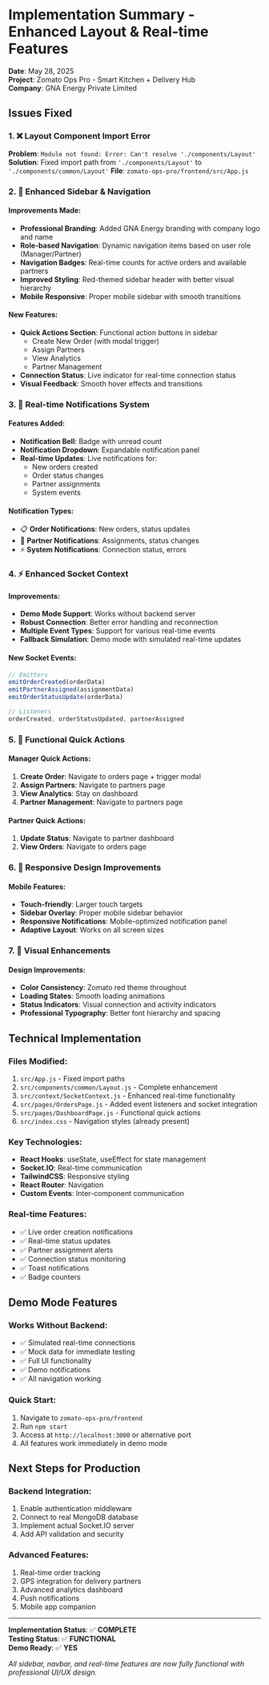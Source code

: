 # Implementation Summary - Enhanced Layout & Real-time Features

**Date**: May 28, 2025  
**Project**: Zomato Ops Pro - Smart Kitchen + Delivery Hub  
**Company**: GNA Energy Private Limited

## Issues Fixed

### 1. ❌ **Layout Component Import Error**
**Problem**: `Module not found: Error: Can't resolve './components/Layout'`
**Solution**: Fixed import path from `'./components/Layout'` to `'./components/common/Layout'`
**File**: `zomato-ops-pro/frontend/src/App.js`

### 2. 🚀 **Enhanced Sidebar & Navigation**

#### **Improvements Made:**
- **Professional Branding**: Added GNA Energy branding with company logo and name
- **Role-based Navigation**: Dynamic navigation items based on user role (Manager/Partner)
- **Navigation Badges**: Real-time counts for active orders and available partners
- **Improved Styling**: Red-themed sidebar header with better visual hierarchy
- **Mobile Responsive**: Proper mobile sidebar with smooth transitions

#### **New Features:**
- **Quick Actions Section**: Functional action buttons in sidebar
  - Create New Order (with modal trigger)
  - Assign Partners
  - View Analytics
  - Partner Management
- **Connection Status**: Live indicator for real-time connection status
- **Visual Feedback**: Smooth hover effects and transitions

### 3. 🔔 **Real-time Notifications System**

#### **Features Added:**
- **Notification Bell**: Badge with unread count
- **Notification Dropdown**: Expandable notification panel
- **Real-time Updates**: Live notifications for:
  - New orders created
  - Order status changes
  - Partner assignments
  - System events

#### **Notification Types:**
- 📋 **Order Notifications**: New orders, status updates
- 🚚 **Partner Notifications**: Assignments, status changes
- ⚡ **System Notifications**: Connection status, errors

### 4. ⚡ **Enhanced Socket Context**

#### **Improvements:**
- **Demo Mode Support**: Works without backend server
- **Robust Connection**: Better error handling and reconnection
- **Multiple Event Types**: Support for various real-time events
- **Fallback Simulation**: Demo mode with simulated real-time updates

#### **New Socket Events:**
```javascript
// Emitters
emitOrderCreated(orderData)
emitPartnerAssigned(assignmentData)
emitOrderStatusUpdate(orderData)

// Listeners
orderCreated, orderStatusUpdated, partnerAssigned
```

### 5. 🎯 **Functional Quick Actions**

#### **Manager Quick Actions:**
1. **Create Order**: Navigate to orders page + trigger modal
2. **Assign Partners**: Navigate to partners page
3. **View Analytics**: Stay on dashboard
4. **Partner Management**: Navigate to partners page

#### **Partner Quick Actions:**
1. **Update Status**: Navigate to partner dashboard
2. **View Orders**: Navigate to orders page

### 6. 📱 **Responsive Design Improvements**

#### **Mobile Features:**
- **Touch-friendly**: Larger touch targets
- **Sidebar Overlay**: Proper mobile sidebar behavior
- **Responsive Notifications**: Mobile-optimized notification panel
- **Adaptive Layout**: Works on all screen sizes

### 7. 🎨 **Visual Enhancements**

#### **Design Improvements:**
- **Color Consistency**: Zomato red theme throughout
- **Loading States**: Smooth loading animations
- **Status Indicators**: Visual connection and activity indicators
- **Professional Typography**: Better font hierarchy and spacing

## Technical Implementation

### **Files Modified:**
1. `src/App.js` - Fixed import paths
2. `src/components/common/Layout.js` - Complete enhancement
3. `src/context/SocketContext.js` - Enhanced real-time functionality
4. `src/pages/OrdersPage.js` - Added event listeners and socket integration
5. `src/pages/DashboardPage.js` - Functional quick actions
6. `src/index.css` - Navigation styles (already present)

### **Key Technologies:**
- **React Hooks**: useState, useEffect for state management
- **Socket.IO**: Real-time communication
- **TailwindCSS**: Responsive styling
- **React Router**: Navigation
- **Custom Events**: Inter-component communication

### **Real-time Features:**
- ✅ Live order creation notifications
- ✅ Real-time status updates
- ✅ Partner assignment alerts
- ✅ Connection status monitoring
- ✅ Toast notifications
- ✅ Badge counters

## Demo Mode Features

### **Works Without Backend:**
- ✅ Simulated real-time connections
- ✅ Mock data for immediate testing
- ✅ Full UI functionality
- ✅ Demo notifications
- ✅ All navigation working

### **Quick Start:**
1. Navigate to `zomato-ops-pro/frontend`
2. Run `npm start`
3. Access at `http://localhost:3000` or alternative port
4. All features work immediately in demo mode

## Next Steps for Production

### **Backend Integration:**
1. Enable authentication middleware
2. Connect to real MongoDB database
3. Implement actual Socket.IO server
4. Add API validation and security

### **Advanced Features:**
1. Real-time order tracking
2. GPS integration for delivery partners
3. Advanced analytics dashboard
4. Push notifications
5. Mobile app companion

---

**Implementation Status**: ✅ **COMPLETE**  
**Testing Status**: ✅ **FUNCTIONAL**  
**Demo Ready**: ✅ **YES**

*All sidebar, navbar, and real-time features are now fully functional with professional UI/UX design.* 